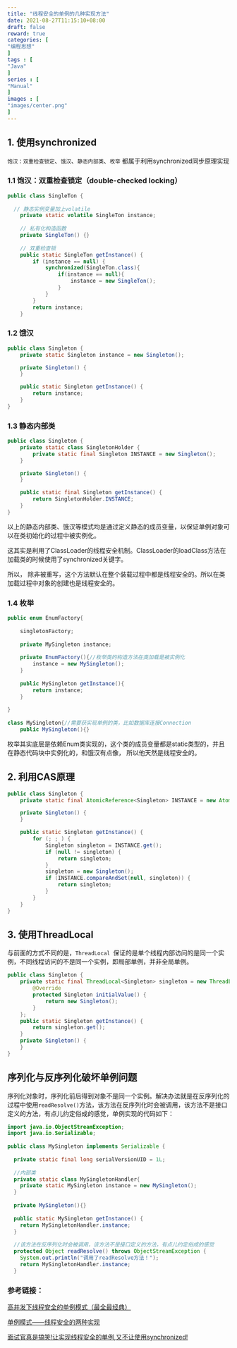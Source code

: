 ```yaml
---
title: "线程安全的单例的几种实现方法"
date: 2021-08-27T11:15:10+08:00
draft: false
reward: true
categories: [
"编程思想"
]
tags : [
"Java"
]
series : [
"Manual"
]
images : [
"images/center.png"
]
---
```



[comment]: <> (# 线程安全的单例的几种实现方法)

## 1. 使用synchronized

`饱汉：双重检查锁定`、`饿汉`、`静态内部类`、`枚举` 都属于利用synchronized同步原理实现

### 1.1 饱汉：双重检查锁定（double-checked locking）

```java
public class SingleTon {
  
  // 静态实例变量加上volatile
    private static volatile SingleTon instance;
 
    // 私有化构造函数
    private SingleTon() {}
 
    // 双重检查锁
    public static SingleTon getInstance() {
        if (instance == null) {
            synchronized(SingleTon.class){
                if(instance == null){
                    instance = new SingleTon();
                }
            }
        }
        return instance;
    }
```

### 1.2 饿汉

```java
public class Singleton {
    private static Singleton instance = new Singleton();

    private Singleton() {
    }

    public static Singleton getInstance() {
        return instance;
    }
}
```

 

### 1.3 静态内部类

```java
public class Singleton {
    private static class SingletonHolder {
        private static final Singleton INSTANCE = new Singleton();
    }

    private Singleton() {
    }

    public static final Singleton getInstance() {
        return SingletonHolder.INSTANCE;
    }
}
```

以上的静态内部类、饿汉等模式均是通过定义静态的成员变量，以保证单例对象可以在类初始化的过程中被实例化。

这其实是利用了ClassLoader的线程安全机制。ClassLoader的loadClass方法在加载类的时候使用了synchronized关键字。

所以， 除非被重写，这个方法默认在整个装载过程中都是线程安全的。所以在类加载过程中对象的创建也是线程安全的。

### 1.4 枚举

```java
public enum EnumFactory{ 
    
    singletonFactory;
    
    private MySingleton instance;
    
    private EnumFactory(){//枚举类的构造方法在类加载是被实例化
        instance = new MySingleton();
    }
        
    public MySingleton getInstance(){
        return instance;
    }
    
}
 
class MySingleton{//需要获实现单例的类，比如数据库连接Connection
    public MySingleton(){} 
```

枚举其实底层是依赖Enum类实现的，这个类的成员变量都是static类型的，并且在静态代码块中实例化的，和饿汉有点像， 所以他天然是线程安全的。

## 2. 利用CAS原理

```java
public class Singleton {
    private static final AtomicReference<Singleton> INSTANCE = new AtomicReference<Singleton>();

    private Singleton() {
    }

    public static Singleton getInstance() {
        for (; ; ) {
            Singleton singleton = INSTANCE.get();
            if (null != singleton) {
                return singleton;
            }
            singleton = new Singleton();
            if (INSTANCE.compareAndSet(null, singleton)) {
                return singleton;
            }
        }
    }
}
```

## 3. 使用ThreadLocal

与前面的方式不同的是，`ThreadLocal `保证的是单个线程内部访问的是同一个实例，不同线程访问的不是同一个实例，即局部单例，并非全局单例。

```java
public class Singleton {
    private static final ThreadLocal<Singleton> singleton = new ThreadLocal<Singleton>() {
        @Override
        protected Singleton initialValue() {
            return new Singleton();
        }
    };
    public static Singleton getInstance() {
        return singleton.get();
    }
    private Singleton() {
    }
}
```

 

## 序列化与反序列化破坏单例问题

序列化对象时，序列化前后得到对象不是同一个实例。解决办法就是在反序列化的过程中使用`readResolve()`方法，该方法在反序列化时会被调用，该方法不是接口定义的方法，有点儿约定俗成的感觉，单例实现的代码如下：

```java
import java.io.ObjectStreamException;
import java.io.Serializable;
 
public class MySingleton implements Serializable {
   
  private static final long serialVersionUID = 1L;
 
  //内部类
  private static class MySingletonHandler{
    private static MySingleton instance = new MySingleton();
  } 
  
  private MySingleton(){}
   
  public static MySingleton getInstance() { 
    return MySingletonHandler.instance;
  }
  
  //该方法在反序列化时会被调用，该方法不是接口定义的方法，有点儿约定俗成的感觉
  protected Object readResolve() throws ObjectStreamException {
    System.out.println("调用了readResolve方法！");
    return MySingletonHandler.instance; 
  }
```

### 参考链接：

[高并发下线程安全的单例模式（最全最经典）](https://blog.csdn.net/cselmu9/article/details/51366946)

[单例模式——线程安全的两种实现](https://blog.csdn.net/ljheee/article/details/79100617)

[面试官真是搞笑!让实现线程安全的单例,又不让使用synchronized!](https://jishuin.proginn.com/p/763bfbd23f0c)
